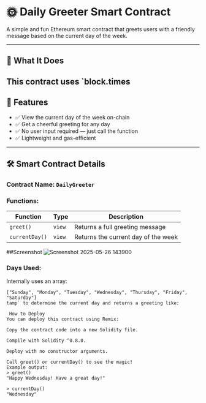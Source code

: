 # 🌞 Daily Greeter Smart Contract

A simple and fun Ethereum smart contract that greets users with a friendly message based on the current day of the week.

---

## 🧠 What It Does

This contract uses `block.times
---

## 🚀 Features

- ✅ View the current day of the week on-chain
- ✅ Get a cheerful greeting for any day
- ✅ No user input required — just call the function
- ✅ Lightweight and gas-efficient

---

## 🛠 Smart Contract Details

### Contract Name: `DailyGreeter`

### Functions:

| Function        | Type   | Description                              |
|----------------|--------|------------------------------------------|
| `greet()`       | `view` | Returns a full greeting message          |
| `currentDay()`  | `view` | Returns the current day of the week      |

##Screenshot
![Screenshot 2025-05-26 143900](https://github.com/user-attachments/assets/bfd9e76e-f343-44df-97db-afed629c8361)

### Days Used:
Internally uses an array:
```solidity
["Sunday", "Monday", "Tuesday", "Wednesday", "Thursday", "Friday", "Saturday"]
tamp` to determine the current day and returns a greeting like:

 How to Deploy
You can deploy this contract using Remix:

Copy the contract code into a new Solidity file.

Compile with Solidity ^0.8.0.

Deploy with no constructor arguments.

Call greet() or currentDay() to see the magic!
Example output:
> greet()
"Happy Wednesday! Have a great day!"

> currentDay()
"Wednesday"





